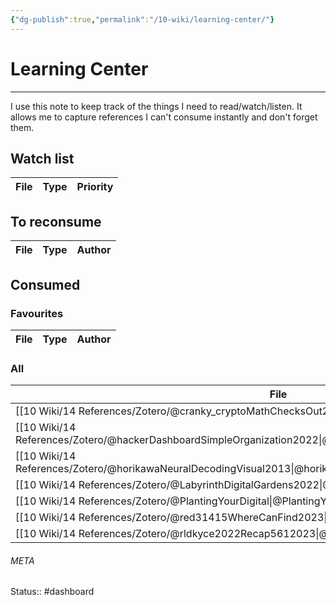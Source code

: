 ```yaml
---
{"dg-publish":true,"permalink":"/10-wiki/learning-center/"}
---
```


# Learning Center
---
I use this note to keep track of the things I need to read/watch/listen. It allows me to capture references I can't consume instantly and don't forget them.

## Watch list
| File | Type | Priority |
| ---- | ---- | -------- |


## To reconsume
| File | Type | Author |
| ---- | ---- | ------ |



## Consumed

### Favourites
| File | Type | Author |
| ---- | ---- | ------ |


### All
| File                                                                                                               | Type                            |
| ------------------------------------------------------------------------------------------------------------------ | ------------------------------- |
| [[10 Wiki/14 References/Zotero/@cranky_cryptoMathChecksOut2022\|@cranky_cryptoMathChecksOut2022]]               | #wiki/references/zotero/online  |
| [[10 Wiki/14 References/Zotero/@hackerDashboardSimpleOrganization2022\|@hackerDashboardSimpleOrganization2022]] | #wiki/references/zotero/online  |
| [[10 Wiki/14 References/Zotero/@horikawaNeuralDecodingVisual2013\|@horikawaNeuralDecodingVisual2013]]           | #wiki/references/zotero/article |
| [[10 Wiki/14 References/Zotero/@LabyrinthDigitalGardens2022\|@LabyrinthDigitalGardens2022]]                     | #wiki/references/zotero/online  |
| [[10 Wiki/14 References/Zotero/@PlantingYourDigital\|@PlantingYourDigital]]                                     | #wiki/references/zotero/online  |
| [[10 Wiki/14 References/Zotero/@red31415WhereCanFind2023\|@red31415WhereCanFind2023]]                           | #wiki/references/zotero/online  |
| [[10 Wiki/14 References/Zotero/@rldkyce2022Recap5612023\|@rldkyce2022Recap5612023]]                             | #wiki/references/zotero/online  |





###### META
Status:: #dashboard 